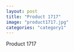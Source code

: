 ```yaml
---
layout: post
title: "Product 1717"
image: "product1717.jpg"
categories: "category1"
---
```

Product 1717
